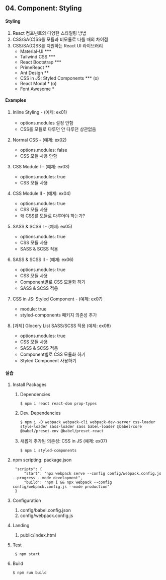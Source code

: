 ## 04. Component: Styling

#### Styling
1. React 컴포넌트의 다양한 스타일링 방법
2. CSS/SA(C)SS를 모듈과 비모듈로 다룰 때의 차이점
3. CSS/SA(C)SS를 지원하는 React UI 라이브러리
    - Material-UI ***
    - Tailwind CSS ***
    - React Bootstrap ***
    - PrimeReact **
    - Ant Design **
    - CSS in JS: Styled Components *** (o) 
    - React Modal *                    (o)
    - Font Awesome *

#### Examples
1. Inline Styling - (예제: ex01)
   - options.modules 설정 안함
   - CSS를 모듈로 다루던 안 다루던 상관없음

2. Normal CSS - (예제: ex02)
   - options.modules: false
   - CSS 모듈 사용 안함

3. CSS Module I - (예제: ex03)
   - options.modules: true
   - CSS 모듈 사용

4. CSS Module II - (예제: ex04)
   - options.modules: true
   - CSS 모듈 사용
   - 왜 CSS를 모듈로 다루어야 하는가?

5. SASS & SCSS I - (예제: ex05)
   - options.modules: true
   - CSS 모듈 사용
   - SASS & SCSS 적용

6. SASS & SCSS II - (예제: ex06)
   - options.modules: true
   - CSS 모듈 사용
   - Component별로 CSS 모듈화 하기
   - SASS & SCSS 적용

7. CSS in JS: Styled Component - (예제: ex07)
   - module: true
   - styled-components 패키지 의존성 추가

8. [과제] Glocery List SASS/SCSS 적용 (예제: ex08)
   - options.modules: true
   - CSS 모듈 사용
   - SASS & SCSS 적용
   - Component별로 CSS 모듈화 하기
   - Styled Component 사용하기

#### 실습
1. Install Packages

   1) Dependencies

      ```
      $ npm i react react-dom prop-types
      ```

   2) Dev. Dependencies

      ```
      $ npm i -D webpack webpack-cli webpack-dev-server css-loader style-loader sass-loader sass babel-loader @babel/core @babel/preset-env @babel/preset-react 
      ```
   3) 새롭게 추가된 의존성: CSS in JS (예제: ex07)

      ```
      $ npm i styled-components
      ```

2. npm scripting: package.json

   ```
    "scripts": {
        "start": "npx webpack serve --config config/webpack.config.js --progress --mode development",
        "build": "npm i && npx webpack --config config/webpack.config.js --mode production"
    }
   ```

3. Configuration

   1) config/babel.config.json
   2) config/webpack.config.js

4. Landing

   1) public/index.html

5. Test

   ```
    $ npm start
   ```

6. Build

   ```
   $ npm run build 
   ```
